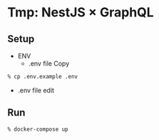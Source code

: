 # Tmp: NestJS × GraphQL

## Setup

- ENV
  - .env file Copy

```sh
% cp .env.example .env
```

- .env file edit

## Run

```sh
% docker-compose up
```
